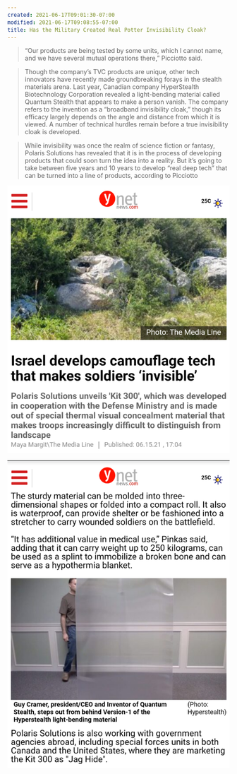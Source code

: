 ```yaml
---
created: 2021-06-17T09:01:30-07:00
modified: 2021-06-17T09:08:55-07:00
title: Has the Military Created Real Potter Invisibility Cloak?
---
```


> “Our products are being tested by some units, which I cannot name, and we have several mutual operations there,” Picciotto said.

> Though the company’s TVC products are unique, other tech innovators have recently made groundbreaking forays in the stealth materials arena.
Last year, Canadian company HyperStealth Biotechnology Corporation revealed a light-bending material called Quantum Stealth that appears to make a person vanish. The company refers to the invention as a “broadband invisibility cloak,” though its efficacy largely depends on the angle and distance from which it is viewed.
A number of technical hurdles remain before a true invisibility cloak is developed.

> While invisibility was once the realm of science fiction or fantasy, Polaris Solutions has revealed that it is in the process of developing products that could soon turn the idea into a reality. But it’s going to take between five years and 10 years to develop “real deep tech” that can be turned into a line of products, according to Picciotto

[![Image](/assets/images/image_picker3000011605965769370.png)](https://www.ynetnews.com/business/article/S1y58gUiO)

[![Image](/assets/images/image_picker8909536019357608008.png)](https://www.ynetnews.com/business/article/S1y58gUiO)

